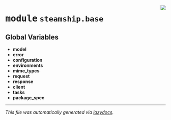 <!-- markdownlint-disable -->

<a href="https://github.com/steamship-core/python-client/tree/main/src/steamship/base/__init__.py#L0"><img align="right" style="float:right;" src="https://img.shields.io/badge/-source-cccccc?style=flat-square"></a>

# <kbd>module</kbd> `steamship.base`




**Global Variables**
---------------
- **model**
- **error**
- **configuration**
- **environments**
- **mime_types**
- **request**
- **response**
- **client**
- **tasks**
- **package_spec**




---

_This file was automatically generated via [lazydocs](https://github.com/ml-tooling/lazydocs)._
